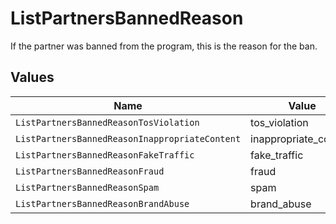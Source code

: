 # ListPartnersBannedReason

If the partner was banned from the program, this is the reason for the ban.


## Values

| Name                                           | Value                                          |
| ---------------------------------------------- | ---------------------------------------------- |
| `ListPartnersBannedReasonTosViolation`         | tos_violation                                  |
| `ListPartnersBannedReasonInappropriateContent` | inappropriate_content                          |
| `ListPartnersBannedReasonFakeTraffic`          | fake_traffic                                   |
| `ListPartnersBannedReasonFraud`                | fraud                                          |
| `ListPartnersBannedReasonSpam`                 | spam                                           |
| `ListPartnersBannedReasonBrandAbuse`           | brand_abuse                                    |